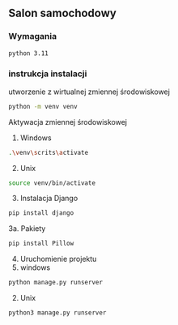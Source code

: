 ## Salon samochodowy
### Wymagania
```sh
python 3.11
```
### instrukcja instalacji
utworzenie z wirtualnej zmiennej środowiskowej
```sh
python -m venv venv
```
Aktywacja zmiennej środowiskowej
1. Windows
```sh
.\venv\scrits\activate
```
2. Unix
```sh
source venv/bin/activate
```
3. Instalacja Django
```sh
pip install django
```
3a. Pakiety
```sh
pip install Pillow
```


4. Uruchomienie projektu
1. windows
```sh 
python manage.py runserver
```
2. Unix
```sh 
python3 manage.py runserver
```


